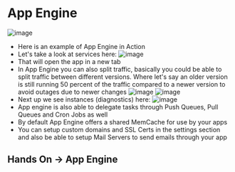 # App Engine
![image](https://user-images.githubusercontent.com/43883264/179421423-cfd6896f-e732-4ae3-bbaf-2a51a1b92afc.png)
- Here is an example of App Engine in Action
- Let's take a look at services here:
![image](https://user-images.githubusercontent.com/43883264/179421401-5389bec5-9a85-4c32-b22c-5199f008d3ec.png)
- That will open the app in a new tab
- In App Engine you can also split traffic, basically you could be able to split traffic between different versions. Where let's say an older version is still running 50 percent of the traffic compared to a newer version to avoid outages due to newer changes
![image](https://user-images.githubusercontent.com/43883264/179421475-59e03e24-63c1-4bb2-92cb-61c5142dd742.png)
![image](https://user-images.githubusercontent.com/43883264/179421484-333a54c5-1b56-457e-8d07-ccf6f929d2d8.png)
- Next up we see instances (diagnostics) here: 
![image](https://user-images.githubusercontent.com/43883264/179421517-1f12773e-0e16-40e9-a996-5cea651551f9.png)
- App engine is also able to delegate tasks through Push Queues, Pull Queues and Cron Jobs as well
- By default App Engine offers a shared MemCache for use by your apps
- You can setup custom domains and SSL Certs in the settings section and also be able to setup Mail Servers to send emails through your app

## Hands On -> App Engine
